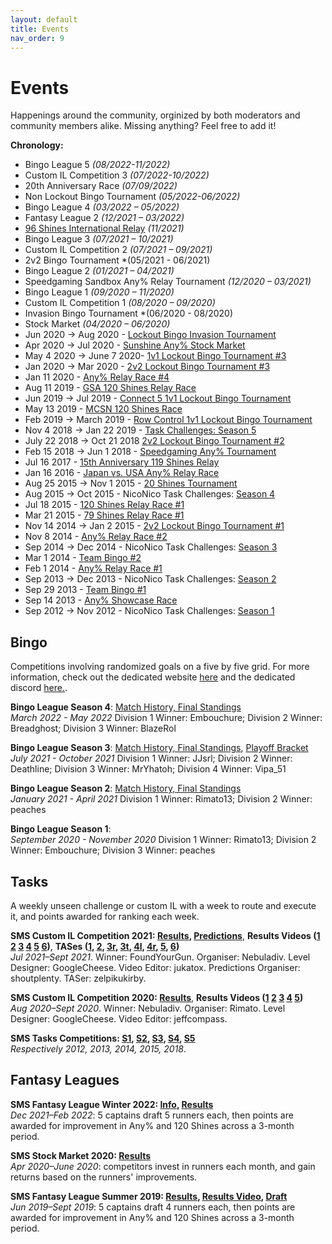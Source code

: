 ```yaml
---
layout: default
title: Events
nav_order: 9
---
```


# Events

Happenings around the community, orginized by both moderators and community members alike. Missing anything? Feel free to add it!

**Chronology:**  
- Bingo League 5 *(08/2022-11/2022)*
- Custom IL Competition 3 *(07/2022-10/2022)*
- 20th Anniversary Race *(07/09/2022)*
- Non Lockout Bingo Tournament *(05/2022-06/2022)*
- Bingo League 4 *(03/2022 – 05/2022)*
- Fantasy League 2 *(12/2021 – 03/2022)*
- [96 Shines International Relay](https://www.twitch.tv/videos/1207877887) *(11/2021)*
- Bingo League 3 *(07/2021 – 10/2021)*
- Custom IL Competition 2 *(07/2021 – 09/2021)*
- 2v2 Bingo Tournament *(05/2021 - 06/2021)
- Bingo League 2 *(01/2021 – 04/2021)*
- Speedgaming Sandbox Any% Relay Tournament *(12/2020 – 03/2021)*
- Bingo League 1 *(09/2020 – 11/2020)*
- Custom IL Competition 1 *(08/2020 – 09/2020)*
- Invasion Bingo Tournament *(06/2020 - 08/2020)
- Stock Market *(04/2020 – 06/2020)*
- Jun 2020 -> Aug 2020 - [Lockout Bingo Invasion Tournament](https://challonge.com/1v1Invasion)
- Apr 2020 -> Jul 2020 - [Sunshine Any% Stock Market](https://docs.google.com/spreadsheets/d/1TnPHkA65_yGJLbRlL7AfPdpGfCf9t-K4df8kqVZH0z8/edit)
- May 4 2020 -> June 7 2020- [1v1 Lockout Bingo Tournament #3](https://challonge.com/1v1Lockout)
- Jan 2020 -> Mar 2020 - [2v2 Lockout Bingo Tournament #3](https://challonge.com/2v2Lockout)
- Jan 11 2020 - [Any% Relay Race #4](https://www.youtube.com/watch?v=J-hOzlrlYqk)
- Aug 11 2019 - [GSA 120 Shines Relay Race](https://www.twitch.tv/videos/465618295)
- Jun 2019 -> Jul 2019 - [Connect 5 1v1 Lockout Bingo Tournament](https://challonge.com/SMS1v1Lockout)
- May 13 2019 - [MCSN 120 Shines Race](https://www.youtube.com/watch?v=4zcT94ui_Jw)
- Feb 2019 -> March 2019 - [Row Control 1v1 Lockout Bingo Tournament](https://challonge.com/smsrowcontrol)
- Nov 4 2018 -> Jan 22 2019 - [Task Challenges: Season 5](https://www.speedrun.com/sms/guide/b2xqe)
- July 22 2018 -> Oct 21 2018 [2v2 Lockout Bingo Tournament #2](https://challonge.com/SMSLockout)
- Feb 15 2018 -> Jun 1 2018 - [Speedgaming Any% Tournament](http://smsunshine.challonge.com/any2018)
- Jul 16 2017 - [15th Anniversary 119 Shines Relay](https://www.youtube.com/watch?v=sUsyPLx-mx8)
- Jan 16 2016 - [Japan vs. USA Any% Relay Race](https://www.youtube.com/watch?v=WmjWHTepSz8)
- Aug 25 2015 -> Nov 1 2015 - [20 Shines Tournament](http://sms20shines.challonge.com/Round1)
- Aug 2015 -> Oct 2015 - NicoNico Task Challenges: [Season 4](https://www.speedrun.com/sms/guide/gp8w6)
- Jul 18 2015 - [120 Shines Relay Race #1](https://www.youtube.com/watch?v=7kYtrsL6-MU)
- Mar 21 2015 - [79 Shines Relay Race #1](https://www.youtube.com/watch?v=n5QbFRAthXY)
- Nov 14 2014 -> Jan 2 2015 - [2v2 Lockout Bingo Tournament #1](http://www.challonge.com/smslockoutbingo)
- Nov 8 2014 - [Any% Relay Race #2](https://www.youtube.com/watch?v=K4sDpIXO5Lw)
- Sep 2014 -> Dec 2014 - NicoNico Task Challenges: [Season 3](https://www.speedrun.com/sms/guide/d51ww)
- Mar 1 2014 - [Team Bingo #2](https://www.youtube.com/watch?v=pJGY7dseEO0)
- Feb 1 2014 - [Any% Relay Race #1](https://www.youtube.com/watch?v=U85eBdbSXKs)
- Sep 2013 -> Dec 2013 - NicoNico Task Challenges: [Season 2](https://www.speedrun.com/sms/guide/1zc9v)
- Sep 29 2013 - [Team Bingo #1](https://www.youtube.com/watch?v=oEUV6hL8q80)
- Sep 14 2013 - [Any% Showcase Race](https://www.youtube.com/watch?v=McD4TrdPT74)
- Sep 2012 -> Nov 2012 - NicoNico Task Challenges: [Season 1](https://www.speedrun.com/sms/guide/komwd)

## Bingo
Competitions involving randomized goals on a five by five grid. For more information, check out the dedicated website [here](https://sms.bingo) and the dedicated discord [here.](https://sms.bingo/discord).

**Bingo League Season 4**: [Match History, Final Standings](https://season4.sms.bingo/)  
*March 2022 - May 2022* Division 1 Winner: Embouchure; Division 2 Winner: Breadghost; Division 3 Winner: BlazeRol

**Bingo League Season 3**: [Match History, Final Standings](https://season3.sms.bingo/), [Playoff Bracket](https://docs.google.com/spreadsheets/d/1gN6xyfIoaDTwf04Oz_Yvf5AKNwhfTPi4pA0Bx4_ebMk/edit?usp=sharing)  
*July 2021 - October 2021* Division 1 Winner: JJsrl; Division 2 Winner: Deathline; Division 3 Winner: MrYhatoh; Division 4 Winner: Vipa_51

**Bingo League Season 2**: [Match History, Final Standings](https://season2.sms.bingo/)  
*January 2021 - April 2021* Division 1 Winner: Rimato13; Division 2 Winner: peaches

**Bingo League Season 1**:  
*September 2020 - November 2020* Division 1 Winner: Rimato13; Division 2 Winner: Embouchure; Division 3 Winner: peaches

## Tasks
A weekly unseen challenge or custom IL with a week to route and execute it, and points awarded for ranking each week.

**SMS Custom IL Competition 2021: [Results](https://docs.google.com/spreadsheets/d/16cBdUvXORcb94EsIbTV8l-uyDdfjccDTXuFuTZnh1Qc/), [Predictions](https://docs.google.com/spreadsheets/d/1j2X8cX-w23Owo8jJa9oDHJaT52l_j2SCnX9RCYlpItI)**, **Results Videos ([1](https://youtu.be/WKvUaLOznO0) [2](https://www.twitch.tv/videos/1126424327) [3](https://www.twitch.tv/videos/1132712210) [4](https://www.twitch.tv/videos/1144872247) [5](https://www.twitch.tv/videos/1151758825) [6](https://www.twitch.tv/videos/1160423600))**, **TASes ([1](https://twitter.com/zelpikukirby/status/1422754296257384448), [2](https://twitter.com/zelpikukirby/status/1426517549815001090), [3r](https://twitter.com/zelpikukirby/status/1433832182313672707), [3t](https://twitter.com/zelpikukirby/status/1434035002816167939), [4l](https://twitter.com/zelpikukirby/status/1436943657316151303), [4r](https://twitter.com/zelpikukirby/status/1436926793584283649), [5](https://twitter.com/zelpikukirby/status/1441421033840398345), [6](https://twitter.com/zelpikukirby/status/1443486460707946502))**  
*Jul 2021–Sept 2021*. Winner: FoundYourGun. Organiser: Nebuladiv. Level Designer: GoogleCheese. Video Editor: jukatox. Predictions Organiser: shoutplenty. TASer: zelpikukirby.

**SMS Custom IL Competition 2020: [Results](https://docs.google.com/spreadsheets/d/1wVYrVvGsBOTnuIIfvbNU9GAkXWxUzHOYtq_pUUbYhsw/)**, **Results Videos ([1](https://www.twitch.tv/videos/718899919) [2](https://www.twitch.tv/videos/732937942) [3](https://www.twitch.tv/videos/732942426) [4](https://www.twitch.tv/videos/740868959) [5](https://www.twitch.tv/videos/746739494))**  
*Aug 2020–Sept 2020*. Winner: Nebuladiv. Organiser: Rimato. Level Designer: GoogleCheese. Video Editor: jeffcompass.

**SMS Tasks Competitions:
[S1](https://www.speedrun.com/sms/guide/komwd),
[S2](https://www.speedrun.com/sms/guide/1zc9v),
[S3](https://www.speedrun.com/sms/guide/d51ww),
[S4](https://www.speedrun.com/sms/guide/gp8w6),
[S5](https://www.speedrun.com/sms/guide/b2xqe)**  
*Respectively 2012, 2013, 2014, 2015, 2018*.

## Fantasy Leagues
**SMS Fantasy League Winter 2022: [Info](https://docs.google.com/document/d/1CzzHHdyygT7a2nc0P9Gilm2EfrWxz4_pK_ac9Mca_iE/), [Results](https://docs.google.com/spreadsheets/d/1YCk46PndG4iG3Df3m2CrJHL7kPNlx85HBId8d_j1ouk/)**  
*Dec 2021–Feb 2022*: 5 captains draft 5 runners each, then points are awarded for improvement in Any% and 120 Shines across a 3-month period.

**SMS Stock Market 2020: [Results](https://docs.google.com/spreadsheets/d/1TnPHkA65_yGJLbRlL7AfPdpGfCf9t-K4df8kqVZH0z8/)**  
*Apr 2020–June 2020*: competitors invest in runners each month, and gain returns based on the runners' improvements.

**SMS Fantasy League Summer 2019: [Results](https://docs.google.com/spreadsheets/d/1da6kRY0BJrqdPs1Jjt-D3jiJcorqYPsvWzQDgKeC4o4/), [Results Video](https://www.twitch.tv/videos/487759289), [Draft](https://www.twitch.tv/videos/442440206)**  
*Jun 2019–Sept 2019*: 5 captains draft 4 runners each, then points are awarded for improvement in Any% and 120 Shines across a 3-month period.
